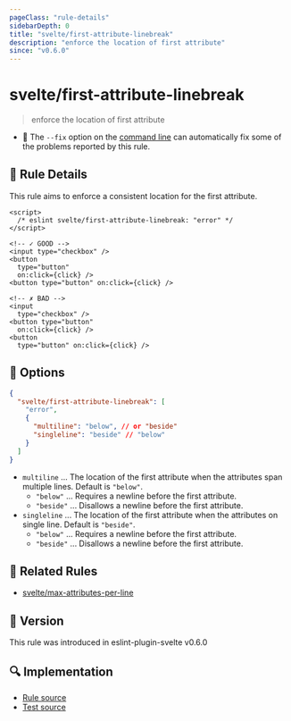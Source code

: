 ```yaml
---
pageClass: "rule-details"
sidebarDepth: 0
title: "svelte/first-attribute-linebreak"
description: "enforce the location of first attribute"
since: "v0.6.0"
---
```


# svelte/first-attribute-linebreak

> enforce the location of first attribute

- :wrench: The `--fix` option on the [command line](https://eslint.org/docs/user-guide/command-line-interface#fixing-problems) can automatically fix some of the problems reported by this rule.

## :book: Rule Details

This rule aims to enforce a consistent location for the first attribute.

<ESLintCodeBlock fix>

<!-- prettier-ignore-start -->

<!--eslint-skip-->

```svelte
<script>
  /* eslint svelte/first-attribute-linebreak: "error" */
</script>

<!-- ✓ GOOD -->
<input type="checkbox" />
<button
  type="button"
  on:click={click} />
<button type="button" on:click={click} />

<!-- ✗ BAD -->
<input
  type="checkbox" />
<button type="button"
  on:click={click} />
<button
  type="button" on:click={click} />
```

<!-- prettier-ignore-end -->

</ESLintCodeBlock>

## :wrench: Options

```json
{
  "svelte/first-attribute-linebreak": [
    "error",
    {
      "multiline": "below", // or "beside"
      "singleline": "beside" // "below"
    }
  ]
}
```

- `multiline` ... The location of the first attribute when the attributes span multiple lines. Default is `"below"`.
  - `"below"` ... Requires a newline before the first attribute.
  - `"beside"` ... Disallows a newline before the first attribute.
- `singleline` ... The location of the first attribute when the attributes on single line. Default is `"beside"`.
  - `"below"` ... Requires a newline before the first attribute.
  - `"beside"` ... Disallows a newline before the first attribute.

## :couple: Related Rules

- [svelte/max-attributes-per-line]

[svelte/max-attributes-per-line]: ./max-attributes-per-line.md

## :rocket: Version

This rule was introduced in eslint-plugin-svelte v0.6.0

## :mag: Implementation

- [Rule source](https://github.com/ota-meshi/eslint-plugin-svelte/blob/main/src/rules/first-attribute-linebreak.ts)
- [Test source](https://github.com/ota-meshi/eslint-plugin-svelte/blob/main/tests/src/rules/first-attribute-linebreak.ts)
